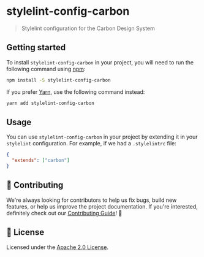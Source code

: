 # stylelint-config-carbon

> Stylelint configuration for the Carbon Design System

## Getting started

To install `stylelint-config-carbon` in your project, you will need to run the
following command using [npm](https://www.npmjs.com/):

```bash
npm install -S stylelint-config-carbon
```

If you prefer [Yarn](https://yarnpkg.com/en/), use the following command
instead:

```bash
yarn add stylelint-config-carbon
```

## Usage

You can use `stylelint-config-carbon` in your project by extending it in your
`stylelint` configuration. For example, if we had a `.stylelintrc` file:

```json
{
  "extends": ["carbon"]
}
```

## 🙌 Contributing

We're always looking for contributors to help us fix bugs, build new features,
or help us improve the project documentation. If you're interested, definitely
check out our [Contributing Guide](/.github/CONTRIBUTING.md)! 👀

## 📝 License

Licensed under the [Apache 2.0 License](/LICENSE).
